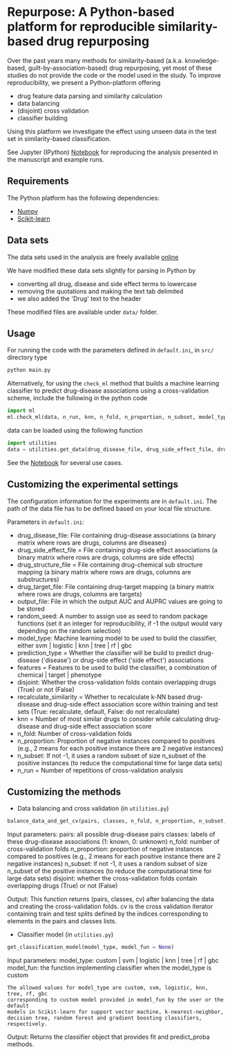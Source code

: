 
# Repurpose: A Python-based platform for reproducible similarity-based drug repurposing 

Over the past years many methods for similarity-based (a.k.a. knowledge-based, 
guilt-by-association-based) drug repurposing, yet most of these studies do not 
provide the code or the model used in the study. To improve reproducibility, 
we present a Python-platform offering
- drug feature data parsing and similarity calculation 
- data balancing
- (disjoint) cross validation 
- classifier building

Using this platform we investigate the effect using unseen data in the test
set in similarity-based classification.

See Jupyter (IPython) [Notebook](repurpose.ipynb) for reproducing the analysis 
presented in the manuscript and example runs.

## Requirements
The Python platform has the following dependencies:

- [Numpy](http://www.numpy.org)
- [Scikit-learn](http://scikit-learn.org)

## Data sets
The data sets used in the analysis are freely available 
[online](http://astro.temple.edu/~tua87106/drugreposition.html)

We have modified these data sets slightly for parsing in Python by
- converting all drug, disease and side effect terms to lowercase
- removing the quotations and making the text tab delimited
- we also added the 'Drug' text to the header 

These modified files are available under `data/` folder.

## Usage

For running the code with the parameters defined in `default.ini`, in `src/` directory type

```python
python main.py
```

Alternatively, for using the `check_ml` method that builds a machine learning classifier to predict
drug-disease associations using a cross-validation scheme, include the following in the python code

```python
import ml
ml.check_ml(data, n_run, knn, n_fold, n_proportion, n_subset, model_type, prediction_type, features, recalculate_similarity, disjoint_cv, output_file, model_fun = None)
```

data can be loaded using the following function

```python
import utilities
data = utilities.get_data(drug_disease_file, drug_side_effect_file, drug_structure_file, drug_target_file)
```

See the [Notebook](repurpose.ipynb) for several use cases.

## Customizing the experimental settings
The configuration information for the experiments are in `default.ini`. The 
path of the data file has to be defined based on your local file structure.

Parameters in `default.ini`:

- drug_disease_file: File containing drug-disease associations (a binary matrix where rows are drugs, columns are diseases) 
- drug_side_effect_file = File containing drug-side effect associations (a binary matrix where rows are drugs, columns are side effects) 
- drug_structure_file = File containing drug-chemical sub structure mapping (a binary matrix where rows are drugs, columns are substructures) 
- drug_target_file: File containing drug-target mapping (a binary matrix where rows are drugs, columns are targets)
- output_file: File in which the output AUC and AUPRC values are going to be stored
- random_seed: A number to assign use as seed to random package functions (set it an integer for reproducibility, if -1 the output would vary depending on the random selection) 
- model_type: Machine learning model to be  used to build the classifier, either svm | logistic | knn | tree | rf | gbc
- prediction_type = Whether the classifier will be build to predict drug-disease ('disease') or drug-side effect ('side effect') associations
- features = Features to be used to build the classifier, a combination of chemical | target | phenotype 
- disjoint: Whether the cross-validation folds contain overlapping drugs (True) or not (False)
- recalculate_similarity = Whether to recalculate k-NN based drug-disease and drug-side effect association score within training and test sets (True: recalculate, default, False: do not recalculate)
- knn = Number of most similar drugs to consider while calculating drug-disease and drug-side effect association score
- n_fold: Number of cross-validation folds
- n_proportion: Proportion of negative instances compared to positives (e.g., 2 means for each positive instance there are 2 negative instances)
- n_subset: If not -1, it uses a random subset of size n_subset of the positive instances (to reduce the computational time for large data sets)
- n_run = Number of repetitions of cross-validation analysis

## Customizing the methods
- Data balancing and cross validation (in `utilities.py`)

```python
balance_data_and_get_cv(pairs, classes, n_fold, n_proportion, n_subset, disjoint=False)
```

Input parameters:
    pairs: all possible drug-disease pairs
    classes: labels of these drug-disease associations (1: known, 0: unknown)
    n_fold: number of cross-validation folds
    n_proportion: proportion of negative instances compared to positives (e.g.,
    2 means for each positive instance there are 2 negative instances)
    n_subset: if not -1, it uses a random subset of size n_subset of the positive instances
    (to reduce the computational time for large data sets)
    disjoint: whether the cross-validation folds contain overlapping drugs (True) 
    or not (False)

Output:
    This function returns (pairs, classes, cv) after balancing the data and
    creating the cross-validation folds. cv is the cross validation iterator containing 
    train and test splits defined by the indices corresponding to elements in the 
    pairs and classes lists.

- Classifier model (in `utilities.py`)

```python
get_classification_model(model_type, model_fun = None)
```

Input parameters:
    model_type: custom | svm | logistic | knn | tree | rf | gbc
    model_fun: the function implementing classifier when the model_type is custom

    The allowed values for model_type are custom, svm, logistic, knn, tree, rf, gbc
    corresponding to custom model provided in model_fun by the user or the default 
    models in Scikit-learn for support vector machine, k-nearest-neighbor, 
    decision tree, random forest and gradient boosting classifiers, respectively. 

Output:
    Returns the classifier object that provides fit and predict_proba methods.


